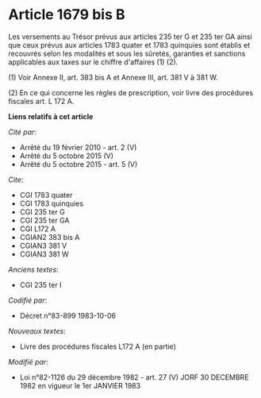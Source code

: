 # Article 1679 bis B

Les versements au Trésor prévus aux articles 235 ter G et 235 ter GA ainsi que ceux prévus aux articles 1783 quater et 1783
quinquies sont établis et recouvrés selon les modalités et sous les sûretés, garanties et sanctions applicables aux taxes sur
le chiffre d'affaires (1) (2).

(1) Voir Annexe II, art. 383 bis A et Annexe III, art. 381 V à 381 W.

(2) En ce qui concerne les règles de prescription, voir livre des procédures fiscales art. L 172 A.

**Liens relatifs à cet article**

_Cité par_:

  - Arrêté du 19 février 2010 - art. 2 (V)
  - Arrêté du 5 octobre 2015 (V)
  - Arrêté du 5 octobre 2015 - art. 5 (V)

_Cite_:

  - CGI 1783 quater
  - CGI 1783 quinquies
  - CGI 235 ter G
  - CGI 235 ter GA
  - CGI L172 A
  - CGIAN2 383 bis A
  - CGIAN3 381 V
  - CGIAN3 381 W

_Anciens textes_:

  - CGI 235 ter I

_Codifié par_:

  - Décret n°83-899 1983-10-06

_Nouveaux textes_:

  - Livre des procédures fiscales L172 A (en partie)

_Modifié par_:

  - Loi n°82-1126 du 29 décembre 1982 - art. 27 (V) JORF 30 DECEMBRE 1982 en vigueur le 1er JANVIER 1983
